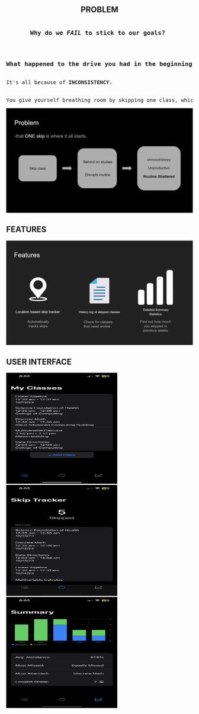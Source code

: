 <!DOCTYPE HTML>
<html>
<head>
<style>
  .img {
    width : 300px;
    height : 300px
  }
</style>
</head>
<body>
<h2 style = "text-align : center">PROBLEM</h2>
<pre>
<h3 style = "text-align : center;">Why do we <em>FAIL</em> to stick to our goals? <h3>
<h3 style = "text-align : center;">What happened to the drive you had in the beginning?</h3>
It's all because of <b>INCONSISTENCY.</b>
<br>
You give yourself breathing room by skipping one class, which validates skipping two.. validating more and more
</pre>

<img src="Imgs/Problem.png"></img>

<h2>FEATURES</h2>
<img src = "Imgs/Features.png"></img>

<h2>USER INTERFACE</h2>
<div>
<img src = "Imgs/Schedule.PNG" class = "img"></img>
<img src = "Imgs/Home.PNG" class = "img"></img>
<img src = "Imgs/StatsSummary.PNG" class = "img"></img>
</div>
</body>
</html>

